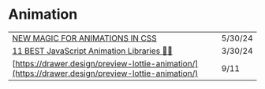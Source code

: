# Animation

|                                                                                                                      |         |
| -------------------------------------------------------------------------------------------------------------------- | ------- |
| [NEW MAGIC FOR ANIMATIONS IN CSS](https://chasem.co/2024/05/css-animations/)                                         | 5/30/24 |
| [11 BEST JavaScript Animation Libraries 🎨✨](https://dev.to/arjuncodess/11-best-javascript-animation-libraries-1hmc) | 3/30/24 |
| [https://drawer.design/preview-lottie-animation/](https://drawer.design/preview-lottie-animation/)                   | 9/11    |
